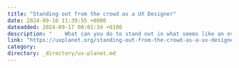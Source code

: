 ```yaml
---
title: "Standing out from the crowd as a UX Designer"
date: 2024-09-16 11:39:55 +0000
dateadded: 2024-09-17 00:01:34 +0100
description: "    What can you do to stand out in what seems like an over-saturated field, especially when good opportunities are getting harder and harder…  Continue reading on UX Planet »  "
link: "https://uxplanet.org/standing-out-from-the-crowd-as-a-ux-designer-eda39ec79de9?source=rss----819cc2aaeee0---4"
category:
directory: _directory/ux-planet.md
---
```

